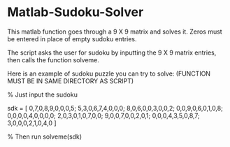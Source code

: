 # Matlab-Sudoku-Solver
This matlab function goes through a 9 X 9 matrix and solves it. 
Zeros must be entered in place of empty sudoku entries.

The script asks the user for sudoku by inputting the 9 X 9 matrix entries, then calls the function solveme.

Here is an example of sudoku puzzle you can try to solve: (FUNCTION MUST BE IN SAME DIRECTORY AS SCRIPT)

% Just input the sudoku 

sdk =    [ 0,7,0,8,9,0,0,0,5;
           5,3,0,6,7,4,0,0,0;
           8,0,6,0,0,3,0,0,2;
           0,0,9,0,6,0,1,0,8;
           0,0,0,0,4,0,0,0,0;
           2,0,3,0,1,0,7,0,0;
           9,0,0,7,0,0,2,0,1;
           0,0,0,4,3,5,0,8,7;
           3,0,0,0,2,1,0,4,0 ]  
           
% Then run
solveme(sdk)
